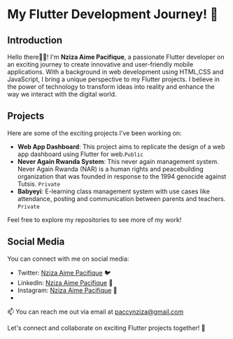 # My Flutter Development Journey! 🚀

## Introduction
Hello there👋👋! I'm **Nziza Aime Pacifique**, a passionate Flutter developer on an exciting journey to create innovative and user-friendly mobile applications. With a background in web development using HTML,CSS and JavaScript, I bring a unique perspective to my Flutter projects. I believe in the power of technology to transform ideas into reality and enhance the way we interact with the digital world.

## Projects
Here are some of the exciting projects I've been working on:
- **Web App Dashboard**: This project aims to replicate the design of a web app dashboard using Flutter for web.`Public`
- **Never Again Rwanda System**: This never again management system. Never Again Rwanda (NAR) is a human rights and peacebuilding organization that was founded in response to the 1994 genocide against Tutsis. `Private`
- **Babyeyi**: E-learning class management system with use cases like attendance, posting and communication between parents and teachers. `Private`

Feel free to explore my repositories to see more of my work!

## Social Media
You can connect with me on social media:
- Twitter: [Nziza Aime Pacifique](https://twitter.com/aimenziza) 🐦
- LinkedIn: [Nziza Aime Pacifique](https://www.linkedin.com/in/nziza-aime-pacifique/) 🔗
- Instagram: [Nziza Aime Pacifique](https://www.instagram.com/nziza_aime_pacifique/) 📂
- 
📫 You can reach me out via email at [paccynziza@gmail.com](mailto:paccynziza@gmail.com)

Let's connect and collaborate on exciting Flutter projects together! 🤝 

